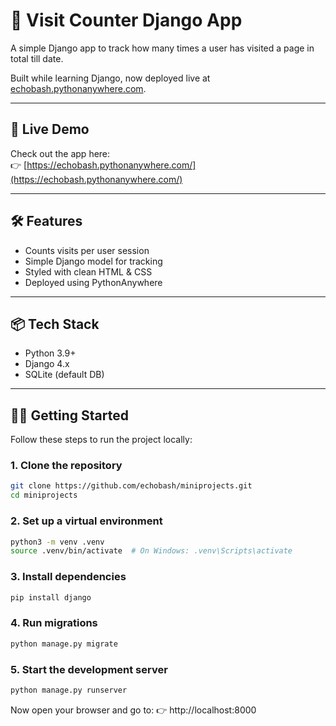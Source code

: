 # 🧮 Visit Counter Django App

A simple Django app to track how many times a user has visited a page in total till date.

Built while learning Django, now deployed live at [echobash.pythonanywhere.com](https://echobash.pythonanywhere.com/).

---

## 🚀 Live Demo

Check out the app here:  
👉 [https://echobash.pythonanywhere.com/](https://echobash.pythonanywhere.com/)

---

## 🛠 Features

- Counts visits per user session
- Simple Django model for tracking
- Styled with clean HTML & CSS
- Deployed using PythonAnywhere

---

## 📦 Tech Stack

- Python 3.9+
- Django 4.x
- SQLite (default DB)

---

## 🧑‍💻 Getting Started

Follow these steps to run the project locally:

### 1. Clone the repository

```bash
git clone https://github.com/echobash/miniprojects.git
cd miniprojects
```

### 2. Set up a virtual environment

```bash
python3 -m venv .venv
source .venv/bin/activate  # On Windows: .venv\Scripts\activate
```

### 3. Install dependencies

```bash
pip install django
```

### 4. Run migrations

```bash
python manage.py migrate
```

### 5. Start the development server

```bash
python manage.py runserver
```

Now open your browser and go to:
👉 http://localhost:8000
